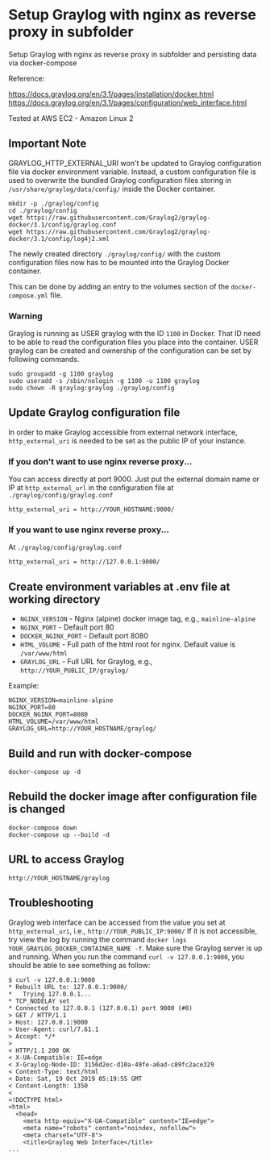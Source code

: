 # Setup Graylog with nginx as reverse proxy in subfolder
Setup Graylog with nginx as reverse proxy in subfolder and persisting data via docker-compose

Reference:

https://docs.graylog.org/en/3.1/pages/installation/docker.html
https://docs.graylog.org/en/3.1/pages/configuration/web_interface.html

Tested at AWS EC2 - Amazon Linux 2


## Important Note
GRAYLOG_HTTP_EXTERNAL_URI won't be updated to Graylog configuration file via docker environment variable. Instead, a custom configuration file is used to overwrite the bundled Graylog configuration files storing in `/usr/share/graylog/data/config/` inside the Docker container.

```
mkdir -p ./graylog/config
cd ./graylog/config
wget https://raw.githubusercontent.com/Graylog2/graylog-docker/3.1/config/graylog.conf
wget https://raw.githubusercontent.com/Graylog2/graylog-docker/3.1/config/log4j2.xml
```

The newly created directory `./graylog/config/` with the custom configuration files now has to be mounted into the Graylog Docker container.

This can be done by adding an entry to the volumes section of the `docker-compose.yml` file.

### Warning
Graylog is running as USER graylog with the ID `1100` in Docker. That ID need to be able to read the configuration files you place into the container. USER graylog can be created and ownership of the configuration can be set by following commands.

```
sudo groupadd -g 1100 graylog
sudo useradd -s /sbin/nologin -g 1100 -u 1100 graylog
sudo chown -R graylog:graylog ./graylog/config
```

## Update Graylog configuration file
In order to make Graylog accessible from external network interface, `http_external_uri` is needed to be set as the public IP of your instance.

### If you don't want to use nginx reverse proxy...
You can access directly at port 9000. Just put the external domain name or IP at `http_external_url` in the configuration file at `./graylog/config/graylog.conf`
```
http_external_uri = http://YOUR_HOSTNAME:9000/
```

### If you want to use nginx reverse proxy...
At `./graylog/config/graylog.conf`
```
http_external_uri = http://127.0.0.1:9000/
```

## Create environment variables at .env file at working directory
* `NGINX_VERSION` - Nginx (alpine) docker image tag, e.g., `mainline-alpine`
* `NGINX_PORT` - Default port 80
* `DOCKER_NGINX_PORT` - Default port 8080
* `HTML_VOLUME` - Full path of the html root for nginx. Default value is `/var/www/html`
* `GRAYLOG_URL` - Full URL for Graylog, e.g., `http://YOUR_PUBLIC_IP/graylog/`

Example:
```
NGINX_VERSION=mainline-alpine
NGINX_PORT=80
DOCKER_NGINX_PORT=8080
HTML_VOLUME=/var/www/html
GRAYLOG_URL=http://YOUR_HOSTNAME/graylog/
```

## Build and run with docker-compose
```
docker-compose up -d
```

## Rebuild the docker image after configuration file is changed
```
docker-compose down
docker-compose up --build -d
```

## URL to access Graylog
```
http://YOUR_HOSTNAME/graylog
```

## Troubleshooting
Graylog web interface can be accessed from the value you set at `http_external_uri`, i.e., `http://YOUR_PUBLIC_IP:9000/` If it is not accessible, try view the log by running the command `docker logs YOUR_GRAYLOG_DOCKER_CONTAINER_NAME -f`. Make sure the Graylog server is up and running. When you run the command `curl -v 127.0.0.1:9000`, you should be able to see something as follow:

```
$ curl -v 127.0.0.1:9000
* Rebuilt URL to: 127.0.0.1:9000/
*   Trying 127.0.0.1...
* TCP_NODELAY set
* Connected to 127.0.0.1 (127.0.0.1) port 9000 (#0)
> GET / HTTP/1.1
> Host: 127.0.0.1:9000
> User-Agent: curl/7.61.1
> Accept: */*
>
< HTTP/1.1 200 OK
< X-UA-Compatible: IE=edge
< X-Graylog-Node-ID: 3156d2ec-d10a-49fe-a6ad-c89fc2ace329
< Content-Type: text/html
< Date: Sat, 19 Oct 2019 05:19:55 GMT
< Content-Length: 1350
<
<!DOCTYPE html>
<html>
  <head>
    <meta http-equiv="X-UA-Compatible" content="IE=edge">
    <meta name="robots" content="noindex, nofollow">
    <meta charset="UTF-8">
    <title>Graylog Web Interface</title>
...
```

